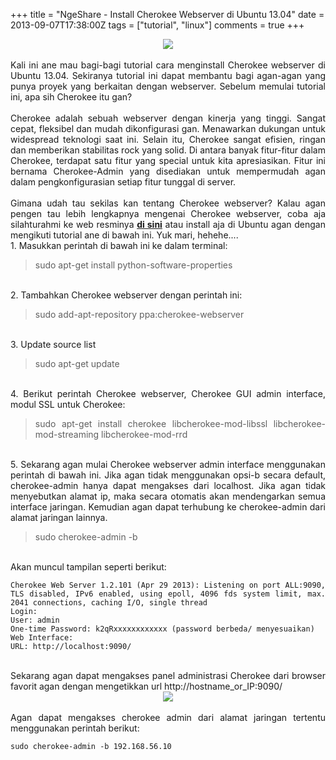 +++
title = "NgeShare - Install Cherokee Webserver di Ubuntu 13.04"
date = 2013-09-07T17:38:00Z
tags = ["tutorial", "linux"]
comments = true
+++

<center><img border="0" src="https://3.bp.blogspot.com/-HlVPriAelBs/UisB74m20RI/AAAAAAAADCE/KUrm-MSXnp0/s1600/Cherokee.png" /></center><br />
<div style="text-align: justify;">Kali ini ane mau bagi-bagi tutorial cara menginstall Cherokee webserver di Ubuntu 13.04. Sekiranya tutorial ini dapat membantu bagi agan-agan yang punya proyek yang berkaitan dengan webserver. Sebelum memulai tutorial ini, apa sih Cherokee itu gan?<br /><br />
Cherokee adalah sebuah webserver dengan kinerja yang tinggi. Sangat cepat, fleksibel dan mudah dikonfigurasi gan. Menawarkan dukungan untuk widespread teknologi saat ini. Selain itu, Cherokee sangat efisien, ringan dan memberikan stabilitas rock yang solid. Di antara banyak fitur-fitur dalam Cherokee, terdapat satu fitur yang special untuk kita apresiasikan. Fitur ini bernama Cherokee-Admin yang disediakan untuk mempermudah agan dalam pengkonfigurasian setiap fitur tunggal di server.<br /><br />
Gimana udah tau sekilas kan tentang Cherokee webserver? Kalau agan pengen tau lebih lengkapnya mengenai Cherokee webserver, coba aja silahturahmi ke web resminya <a href="http://cherokee-project.com/"><b>di sini</b></a> atau install aja di Ubuntu agan dengan mengikuti tutorial ane di bawah ini. Yuk mari, hehehe....<br />
1. Masukkan perintah di bawah ini ke dalam terminal:<br />
<blockquote class="tr_bq">sudo apt-get install python-software-properties</blockquote><br />
2. Tambahkan Cherokee webserver dengan perintah ini:<br />
<blockquote class="tr_bq">sudo add-apt-repository ppa:cherokee-webserver</blockquote><br />
3. Update source list<br />
<blockquote class="tr_bq">sudo apt-get update </blockquote><br />
4. Berikut perintah Cherokee webserver, Cherokee GUI admin interface, modul SSL untuk Cherokee:<br />
<blockquote class="tr_bq">sudo apt-get install cherokee libcherokee-mod-libssl libcherokee-mod-streaming libcherokee-mod-rrd </blockquote><br />
5. Sekarang agan mulai Cherokee webserver admin interface menggunakan perintah di bawah ini. Jika agan tidak menggunakan opsi-b secara default, cherokee-admin hanya dapat mengakses dari localhost. Jika agan tidak menyebutkan alamat ip, maka secara otomatis akan mendengarkan semua interface jaringan. Kemudian agan dapat terhubung ke cherokee-admin dari alamat jaringan lainnya.<br />
<blockquote class="tr_bq">sudo cherokee-admin -b</blockquote><br />
Akan muncul tampilan seperti berikut:<br />
<pre><code class="language-markup">Cherokee Web Server 1.2.101 (Apr 29 2013): Listening on port ALL:9090, TLS disabled, IPv6 enabled, using epoll, 4096 fds system limit, max. 2041 connections, caching I/O, single thread<br />Login:<br />User: admin<br />One-time Password: k2qRxxxxxxxxxxxx (password berbeda/ menyesuaikan)<br />Web Interface:<br />URL: http://localhost:9090/</code></pre><br />
Sekarang agan dapat mengakses panel administrasi Cherokee dari browser favorit agan dengan mengetikkan url http://hostname_or_IP:9090/<br />
<center><img border="0" src="https://4.bp.blogspot.com/-35zvu1RGp3Y/UisBW9ScQ4I/AAAAAAAADB8/YFyNujs7nxQ/s1600/cherokee_preview.png" /></center><br />
Agan dapat mengakses cherokee admin dari alamat jaringan tertentu menggunakan perintah berikut:<br />
<pre><code class="language-markup">sudo cherokee-admin -b 192.168.56.10</code></pre></div>
